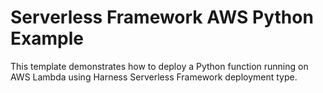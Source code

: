 # Serverless Framework AWS Python Example

This template demonstrates how to deploy a Python function running on AWS Lambda using Harness Serverless Framework deployment type.
